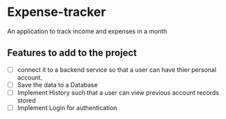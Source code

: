 # Expense-tracker
An application to track income and expenses in a month

## Features to add to the project
- [ ] connect it to a backend service so that a user can have thier personal account.
- [ ] Save the data to a Database 
- [ ] Implement History such that a user can view previous account records stored
- [ ] Implement Login for authentication
